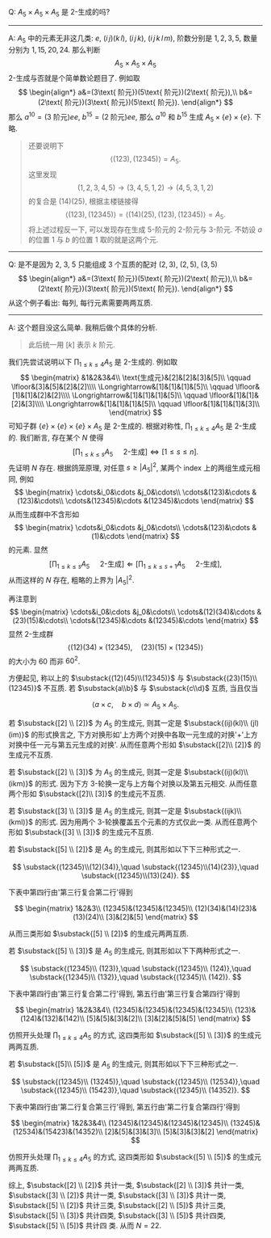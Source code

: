 Q: $A_5\times A_5\times A_5$ 是 $2$-生成的吗? 

***

A: $A_5$ 中的元素无非这几类: $e$, $(i\,j)(k\,l)$, $(i\,j\,k)$, $(i\,j\,k\,l\,m)$, 阶数分别是 $1,2,3,5$, 数量分别为 $1,15,20,24$. 那么判断
$$
A_5\times A_5\times A_5
$$
$2$-生成与否就是个简单数论题目了. 例如取
$$
\begin{align*}
a&=(3\text{ 阶元})(5\text{ 阶元})(2\text{ 阶元}),\\
b&=(2\text{ 阶元})(3\text{ 阶元})(5\text{ 阶元}).
\end{align*}
$$
那么 $a^{10}=(3\text{ 阶元})ee$, $b^{15}=(2\text{ 阶元})ee$, 那么 $a^{10}$ 和 $b^{15}$ 生成 $A_5\times \{e\}\times \{e\}$. 下略.

> 还要说明下
> $$
> \langle(123),(12345)\rangle=A_5.
> $$
> 这里发现
> $$
> (1,2,3,4,5)\to (3,4,5,1,2)\to(4,5,3,1,2)
> $$
> 的复合是 $(14)(25)$, 根据主楼链接得
> $$
> \langle(123),(12345)\rangle=\langle (14)(25),(123),(12345)\rangle=A_5.
> $$
> 将上述过程反一下, 可以发现存在生成 $5$-阶元的 $2$-阶元与 $3$-阶元. 不妨设 $a$ 的位置 $1$ 与 $b$ 的位置 $1$ 取的就是这两个元.

***

Q: 是不是因为 $2$, $3$, $5$ 只能组成 $3$ 个互质的配对 $(2,3)$, $(2,5)$, $(3,5)$ 
$$
\begin{align*}
a&=(3\text{ 阶元})(5\text{ 阶元})(2\text{ 阶元}),\\
b&=(2\text{ 阶元})(3\text{ 阶元})(5\text{ 阶元}).
\end{align*}
$$
从这个例子看出: 每列, 每行元素需要两两互质.

***

A: 这个题目没这么简单. 我稍后做个具体的分析. 

> 此后统一用 $[k]$ 表示 $k$ 阶元. 

我们先尝试说明以下 $\prod_{1\leq k\leq 4}A_5$ 是 $2$-生成的. 例如取
$$
\begin{matrix}
&1&2&3&4\\
\text{生成元}&[2]&[2]&[3]&[5]\\
\qquad \lfloor&[3]&[5]&[2]&[2]\\\\
\Longrightarrow&[1]&[1]&[1]&[5]\\
\qquad \lfloor&[1]&[1]&[2]&[2]\\\\
\Longrightarrow&[1]&[1]&[1]&[5]\\
\qquad \lfloor&[1]&[1]&[2]&[3]\\\\
\Longrightarrow&[1]&[1]&[1]&[5]\\
\qquad \lfloor&[1]&[1]&[1]&[3]\\
\end{matrix}
$$
可知子群 $\{e\}\times\{e\}\times\{e\}\times A_5$ 是 $2$-生成的. 根据对称性, $\prod_{1\leq k\leq 4}A_5$ 是 $2$-生成的. 我们断言, 存在某个 $N$ 使得
$$
\left[\prod_{1\leq k\leq s} A_5\quad \text{ $2$-生成}\right]\Longleftrightarrow [1\leq s\leq n].
$$
先证明 $N$ 存在. 根据鸽笼原理, 对任意 $s\geq |A_5|^2$, 某两个 index 上的两组生成元相同, 例如
$$
\begin{matrix}
\cdots&i_0&\cdots &j_0&\cdots\\
\cdots&(123)&\cdots &(123)&\cdots\\
\cdots&(12345)&\cdots &(12345)&\cdots
\end{matrix}
$$
从而生成群中不含形如
$$
\begin{matrix}
\cdots&i_0&\cdots &j_0&\cdots\\
\cdots&(123)&\cdots &(1)&\cdots
\end{matrix}
$$
的元素. 显然
$$
\left[\prod_{1\leq k\leq s} A_5\quad \text{ $2$-生成}\right]\Longleftarrow \left[\prod_{1\leq k\leq s+1} A_5\quad \text{ $2$-生成}\right],
$$
从而这样的 $N$ 存在, 粗略的上界为 $|A_5|^2$.

再注意到
$$
\begin{matrix}
\cdots&i_0&\cdots &j_0&\cdots\\
\cdots&(12)(34)&\cdots &(23)(15)&\cdots\\
\cdots&(12345)&\cdots &(12345)&\cdots
\end{matrix}
$$
显然 $2$-生成群
$$
\langle(12)(34)\times (12345),\quad (23)(15)\times (12345)\rangle
$$
的大小为 $60$ 而非 $60^2$.

方便起见, 称以上的 $\substack{(12)(45)\\(12345)}$ 与 $\substack{(23)(15)\\(12345)}$ 不互质. 若 $\substack{a\\b}$ 与 $\substack{c\\d}$ 互质, 当且仅当

$$
\langle a\times c,\quad b\times d\rangle\simeq A_5\times A_5.
$$

若 $\substack{[2] \\ [2]}$ 为 $A_5$ 的生成元, 则其一定是 $\substack{(ij)(kl)\\ (jl)(im)}$ 的形式换言之, 下方对换形如'上方两个对换中各取一元生成的对换'+'上方对换中任一元与第五元生成的对换'. 从而任意两个形如 $\substack{[2]\\ [2]}$ 的生成元不互质.

若 $\substack{[2] \\ [3]}$ 为 $A_5$ 的生成元, 则其一定是 $\substack{(ij)(kl)\\ (ikm)}$ 的形式. 因为下方 $3$-轮换一定与上方每个对换以及第五元相交. 从而任意两个形如 $\substack{[2]\\ [3]}$ 的生成元不互质.

若 $\substack{[3] \\ [3]}$ 是 $A_5$ 的生成元, 则其一定是 $\substack{(ijk)\\ (kml)}$ 的形式. 因为用两个 $3$-轮换覆盖五个元素的方式仅此一类. 从而任意两个形如 $\substack{[3] \\ [3]}$ 的生成元不互质.

若 $\substack{[5] \\ [2]}$ 是 $A_5$ 的生成元, 则其形如以下下三种形式之一.

$$
\substack{(12345)\\(12)(34)},\quad \substack{(12345)\\(14)(23)},\quad \substack{(12345)\\(13)(24)}.
$$

下表中第四行由'第三行复合第二行'得到

$$
\begin{matrix}
1&2&3\\
(12345)&(12345)&(12345)\\
(12)(34)&(14)(23)&(13)(24)\\
[3]&[2]&[5]
\end{matrix}
$$

从而三类形如 $\substack{[5] \\ [2]}$ 的生成元两两互质.

若 $\substack{[5] \\ [3]}$ 是 $A_5$ 的生成元, 则其形如以下下两种形式之一.

$$
\substack{(12345)\\ (123)},\quad \substack{(12345)\\ (124)},\quad \substack{(12345)\\ (132)},\quad \substack{(12345)\\ (142)}.
$$

下表中第四行由'第三行复合第二行'得到, 第五行由'第三行复合第四行'得到

$$
\begin{matrix}
1&2&3&4\\
(12345)&(12345)&(12345)&(12345)\\
(123)&(124)&(132)&(142)\\
[5]&[5]&[3]&[2]\\
[3]&[2]&[5]&[5]
\end{matrix}
$$

仿照开头处理 $\prod_{1\leq k\leq 4}A_5$ 的方式, 这四类形如 $\substack{[5] \\ [3]}$ 的生成元两两互质.

若 $\substack{[5]\\ [5]}$ 是 $A_5$ 的生成元, 则其形如以下下三种形式之一.

$$
\substack{(12345)\\ (13245)},\quad \substack{(12345)\\ (12534)},\quad \substack{(12345)\\ (15423)},\quad \substack{(12345)\\ (14352)}.
$$

下表中第四行由'第二行复合第三行'得到, 第五行由'第二行复合第四行'得到

$$
\begin{matrix}
1&2&3&4\\
(12345)&(12345)&(12345)&(12345)\\
(13245)&(12534)&(15423)&(14352)\\
[2]&[5]&[3]&[3]\\
[5]&[3]&[3]&[2]
\end{matrix}
$$

仿照开头处理 $\prod_{1\leq k\leq 4}A_5$ 的方式, 这四类形如 $\substack{[5] \\ [5]}$ 的生成元两两互质.

综上, $\substack{[2] \\ [2]}$ 共计一类, $\substack{[2] \\ [3]}$ 共计一类, $\substack{[3] \\ [2]}$ 共计一类, $\substack{[3] \\ [3]}$ 共计一类, $\substack{[5] \\ [2]}$ 共计三类, $\substack{[2] \\ [5]}$ 共计三类, $\substack{[5] \\ [3]}$ 共计四类, $\substack{[3] \\ [5]}$ 共计四类, $\substack{[5] \\ [5]}$ 共计四 类. 从而 $N=22$. 
